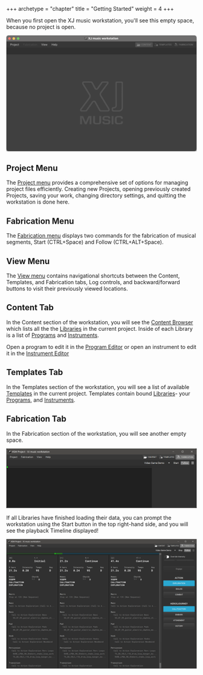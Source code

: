 +++
archetype = "chapter"
title = "Getting Started"
weight = 4
+++

When you first open the XJ music workstation, you'll see this empty space, because no project is open.

![XJ music workstation first opens](xj-workstation-opening.png)

## Project Menu

The [Project menu](/getting-started/menu-bar/index.md) provides a comprehensive set of options for managing project files efficiently. Creating new Projects, opening previously created Projects, saving your work, changing directory settings, and quitting the workstation is done here.

## Fabrication Menu

The [Fabrication menu](/making-xj-music/fabrication/fabrication-settings) displays two commands for the fabrication of musical segments, Start (CTRL+Space) and Follow (CTRL+ALT+Space).


## View Menu

The [View menu](/getting-started/menu-bar/) contains navigational shortcuts between the Content, Templates, and Fabrication tabs, Log controls, and backward/forward buttons to visit their previously viewed locations.

## Content Tab

In the Content section of the workstation, you will see the [Content Browser](/getting-started/content-browser/) which lists
all the the [Libraries](/making-xj-music/libraries/) in the current project. Inside of each Library
is a list of [Programs](/making-xj-music/programs/) and [Instruments](/making-xj-music/instruments/).

Open a program to edit it in the [Program Editor](/getting-started/program-editor/)
or open an instrument to edit it in the [Instrument Editor](/getting-started/instrument-editor/)

## Templates Tab

In the Templates section of the workstation, you will see a list of available [Templates](/making-xj-music/templates/) in the current project. Templates contain bound [Libraries](/making-xj-music/libraries/)- your [Programs](/making-xj-music/programs/), and [Instruments](/making-xj-music/instruments/).

## Fabrication Tab

In the Fabrication section of the workstation, you will see another empty space.

![Empty Timeline](empty-timeline.png)

If all Libraries have finished loading their data, you can prompt the workstation using the Start button in the top right-hand side, and you will see the playback Timeline displayed!

![Playback Timeline](playback-timeline.png)
